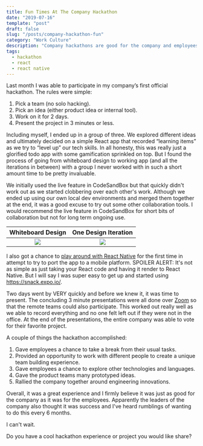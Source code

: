 ```yaml
---
title: Fun Times At The Company Hackathon
date: "2019-07-16"
template: "post"
draft: false
slug: "/posts/company-hackathon-fun"
category: "Work Culture"
description: "Company hackathons are good for the company and employees."
tags: 
  - hackathon
  - react
  - react native
---
```


Last month I was able to participate in my company’s first official hackathon. The rules were simple:

1. Pick a team (no solo hacking).
2. Pick an idea (either product idea or internal tool).
3. Work on it for 2 days.
4. Present the project in 3 minutes or less.

Including myself, I ended up in a group of three. We explored different ideas and ultimately decided on a simple React app that recorded “learning items” as we try to “level up” our tech skills.  In all honesty, this was really just a glorified todo app with some gamification sprinkled on top.  But I found the process of going from whiteboard design to working app (and all the iterations in between) with a group I never worked with in such a short amount time to be pretty invaluable.

We initially used the live feature in CodeSandBox but that quickly didn't work out as we started clobbering over each other's work.  Although we ended up using our own local dev environments and merged them together at the end, it was a good excuse to try out some other collaboration tools.  I would recommend the live feature in CodeSandBox for short bits of collaboration but not for long term ongoing use.   

Whiteboard Design| One Design Iteration
:--------------:|:---------------:
![](https://thepracticaldev.s3.amazonaws.com/i/kpvs0dn3m7hnmm1p5sbc.jpg) |![](https://thepracticaldev.s3.amazonaws.com/i/ir8a9hbge9p35k4juklk.PNG) 

I also got a chance to [play around with React Native](https://vimeo.com/348429332) for the first time in attempt to try to port the app to a mobile platform.  SPOILER ALERT: It's not as simple as just taking your React code and having it render to React Native.  But I will say I was super easy to get up and started using https://snack.expo.io/.

Two days went by VERY quickly and before we knew it, it was time to present.  The concluding 3 minute presentations were all done over [Zoom](https://zoom.us/) so that the remote teams could also participate.  This worked out really well as we able to record everything and no one felt left out if they were not in the office.  At the end of the presentations, the entire company was able to vote for their favorite project.

A couple of things the hackathon accomplished:

1. Gave employees a chance to take a break from their usual tasks.
2. Provided an opportunity to work with different people to create a unique team building experience.
3. Gave employees a chance to explore other technologies and languages.
4. Gave the product teams many prototyped ideas. 
5. Rallied the company together around engineering innovations.

Overall, it was a great experience and I firmly believe it was just as good for the company as it was for the employees.  Apparently the leaders of the company also thought it was success and I've heard rumblings of wanting to do this every 6 months.

I can't wait.

Do you have a cool hackathon experience or project you would like share? 


